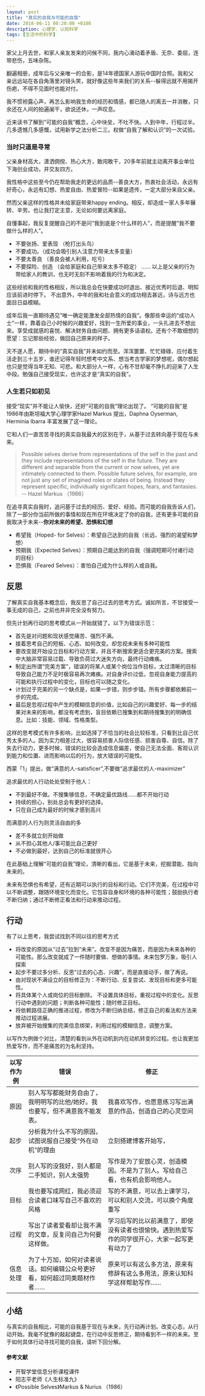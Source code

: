 ```yaml
---
layout: post
title: "真实的自我与可能的自我"
date: 2018-06-11 00:20:00 +0100
description: 心理学、认知科学
tags: [生活中的科学]
---
```


家父上月去世，和家人亲友发来的问候不同，我内心涌动着矛盾、无奈、委屈，连带悲伤，五味杂陈。

翻遍相册，成年后与父亲唯一的合影，是14年德国家人游玩中国时合照。我和父亲远远站在各自角落里对镜头笑，就好像这些年来我们的关系--躲得远就不用揭开伤疤，不得不见面时也能对付。

我不惯袒露心声，再怎么影响我生命的经历和情感，都已随人的离去一并消散，只余还在人间的拍遍阑干，欲说还休，一声叹息。

近来读书了解到“可能的自我”概念，心中块垒，不吐不快。人到中年，行程过半。几多遗憾几多感慨，试用新学之法分析二三。权做“自我了解和认识”的一次试验。

### 当时只道是寻常

父亲身材高大，潇洒倜傥、热心大方，敢闯敢干，20多年前就主动离开事业单位下海创业成功，并交友四方。

我性格中这些至今仍在帮助我走的更远的品质--善良大方，热衷社会活动，永远有好奇心，永远有幻想、热爱自由、热爱冒险--如果是遗传，一定大部分来自父亲。

然而父亲这样的性格并未给家庭带来happy ending。相反，却造成一家人多年辗转、辛劳。也让我打定主意，无论如何要远离家庭。

自懂事起，我反复提醒自己的不是问“我到底是个什么样的人”，而是提醒“我不要做什么样的人”。

- 不要张扬、爱表现 （枪打出头鸟）
- 不要成功。（成功会吸引别人注意力带来太多变量）
- 不要太善良 （善良会被人利用，吃亏）
- 不要探险、创造 （会给家庭和自己带来太多不稳定）
……
以上是父亲的行为带给家人的教训，也无时无刻不影响着我的行为和决定。

这些经验和我的性格相反，所以我总会在快要成功时退出、接近优秀时后退、明知应该前进时停下。
不出意外，中年的我和社会意义的成功相去甚远，诗与远方也面目日益模糊。

成年后我一直期待遇见”唯一确定能激发全部热情的自我“。像那些幸运的“成功人士”一样，靠着自己小时候的兴趣爱好，找到一生所爱的事业，一头扎进去不想出来。享受成就感的喜悦、解决财务自由问题、拥有更多话语权。还有个不敢细想的愿望：忘记那些经验，做回自己原来的样子。

天不遂人愿，期待中的“真实自我”并未如约而至。浑浑噩噩、忙忙碌碌、应付着生活走到三十五岁，谁还记得年轻时想考中文系、想当考古学家的梦想呢，偶尔想起也只是觉得当年无知、可悲。和大部分人一样，心有不甘却毫不挣扎的迎来了人生中段。勉强自己接受现实，也许这才是“真实的自我”。

### 人生若只如初见
接受“现实”并不能让人愉快，还好“可能的自我”理论出现了。
“可能的自我”是1986年由斯坦福大学心理学家Hazel Markus 提出，Daphna Oyserman, Herminia Ibarra 丰富发展了这一理论。

它和人们一直苦苦寻找的真实自我最大的区别在于，从基于过去转向基于现在与未来。

> Possible selves derive from representations of the self in
the past and they include representations of the self in
the future. They are different and separable from the current
or now selves, yet are intimately connected to them.
Possible future selves, for example, are not just any set
of imagined roles or states of being. Instead they represent
specific, individually significant hopes, fears, and fantasies. 
-- Hazel Markus （1986）

在追寻真实自我时，追问基于过去的经历、爱好、经验。而可能的自我告诉人们，除了一部分你当前所做的事情和现在所在环境决定了你的自我，还有更多可能的自我取决于未来--**你对未来的希望、恐惧和幻想**

- 希望我（Hoped- for Selves）：希望自己达到的自我（长远、强烈的渴望和梦想）
- 预期我（Expected Selves）：预期自己能达到的自我（强调短期可付诸行动的目标）
- 恐惧我（Feared Selves）：害怕自己成为什么样的人或自我。

## 反思
了解真实自我基本概念后，我反思了自己过去的思考方式。诚如所言，不甘接受一事无成的自己，之前也并非完全没有努力。

但先计划再行动的思考模式从一开始就错了。以下为错误示范：

- 首先是对问题和现状感觉痛苦、强烈不满。
- 接着思考自己的短板、心态、如何改变。却忽视未来有多种可能性
- 要改变就开始设立目标和行动方案，并且不断搜索更适合更完美的方案。搜索中大脑非常容易过载、导致负荷过大迷失方向，最终行动瘫痪。
- 制定出所谓“完美方案”，错误的将某人或某个岗位当作目标，太过清晰的目标导致自己能力不足时极容易再次瘫痪。对自身评价过低，忽视自身能力提高的可能和执行过程中的变化，目标也可以随之变化。
- 计划过于完美的另一个缺点是，如果一步错，则步步错。所有步骤都依赖前一步的完成。
- 最后是忽视过程中产生的模糊信息的价值，比如自己的兴趣爱好、每一步的结果对未来的影响，都没有考虑到，盲目依赖已搜集到和期待搜集到的明确信息。比如：技能、领域、性格类型。


这样的思考模式有许多影响，比如选择了不恰当的社会比较标准，只看到比自己优秀太多的人。因为实力相差过大，很容易损害人际信任感、损害自尊、自信。除了失去行动力，更多时候，错误的比较会造成信息偏差，使自己无法全面、客观认识到能力和位置、进而影响以后的行为，放大错误的可能性。

西蒙「1」提出，做“满意的人-satisficer”,不要做“追求最优的人-maximizer”

追求最优的人行动处处受制于他人：
- 不到最好不做。不搜集够信息，不确定最优路线……都不开始行动
- 持续的担心，别处总会有更好的选择。 
- 只在自己成为最好的时候才感到高兴

而满意的人行为则灵活自由的多
- 差不多就立刻开始做
- 从不担心其他人/事可能比自己更好
- 不必做到最好，达到自己的标准就很开心

在此基础上理解“可能的自我”理论，清晰的看出，它是基于未来，挖掘潜能、指向未来的。

未来有恐惧也有希望，还有近期可以执行的目标和行动。它们不完美，在过程中可以不断调整，跟随环境变化而变化。它包容自身和环境的各种可能性；鼓励执行者不断归纳；通过不断修正看法和行动来推动过程。

## 行动

有了以上思考，我尝试找到不同以往的思考方式

- 将改变的原因从“过去”拉到“未来”。改变不是因为痛苦，而是因为未来各种的可能性。那么改变就成了一件随时要做、想做的事情。未来包罗万象，吸引人探索
- 起步不要过多分析、反思“过去的心态、兴趣”，而是直接动手，做了再说。
- 由对现状不满设立的目标修正为：不断行动、反复尝试、发现目标和更多可能性。
- 将具体某个人或岗位的目标删除。 不设置具体目标，重视过程中的变化。反思行动中遇到的问题；判断各种可能性；随时修正目标。
- 将依赖路径正确的推进过程，修改为不断归纳总结，修正自己的看法和方法来推动过程进展。
- 放弃被开始搜集的完美信息绑架，利用过程的模糊信息，调整方案。


以写作为例做个对比，清楚的看到从外在动机到内在动机转变的过程。也让我更加热爱写作，而不是痛苦的为名利坚持。

| 以写作为例 | 错误 | 修正 |
| --- | --- | --- |
| 原因 | 别人写写都能财务自由了，我明明写的比他/她好。我也要写，但不满意我不能发表。 | 我喜欢写作，也愿意练习写出满意的作品，创造自己的心灵空间  |
| 起步 | 分析我为什么不写的原因，试图说服自己接受“外在动机”的理由 | 立刻搭建博客开始写， |
| 次序 | 别人写的没我好，别人都是二手知识，别人太强势 | 写作是为了安放心灵，创造模因。不是为了别人。写给自己看，也有机会影响他人。 |
| 目标 | 我也要写成网红，我必须迎合读者口味写自己不喜欢的风格 | 写的不满意，可以去上课学习，可以和别人交流，可以换个角度重写 |
| 过程 | 写出了读者爱看却让我不满的文章，反复问自己为何要这样做。 | 学习后写的比以前满意了，即使没有读者也很愉快。遇到热爱写作的同学很开心，大家一起写更有动力了 |
| 信息处理 | 为了十万加，如何对读者说话。如何编辑公众号更好看，如何超过同类题材作者…… | 原来可以有这么多方法，原来有修辞有这么多用法，原来认知科学这样帮助写作…… |



## 小结

与真实的自我相比，可能的自我基于现在与未来，先行动再计划。改变心态，从行动开始。我毫不犹豫的敲起键盘，在行动中反思修正，期待看到不一样的未来。至于如何具体行动寻找可能的自我，请听下回分解。




#### 参考文献
- 开智学堂信息分析课程课件
- 阳志平老师《人生标准九》
- 《Possible Selves》Markus & Nurius （1986）

